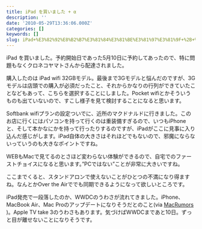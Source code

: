 ```yaml
---
title: iPad を買いました + α
description: ''
date: '2010-05-29T13:36:06.000Z'
categories: []
keywords: []
slug: iPad+%E3%82%92%E8%B2%B7%E3%81%84%E3%81%BE%E3%81%97%E3%81%9F+%2B+%CE%B1
---
```

iPad を買いました。予約開始日であった5月10日に予約してあったので、特に問題もなくクロネコヤマトさんから配達されました。

購入したのは iPad wifi 32GBモデル。最後まで3Gモデルと悩んだのですが、3Gモデルは店頭での購入が必須だったこと、それからかなりの行列ができていたことなどもあって、こちらを選択することにしました。Pocket wifiとかそういうものも出ていないので、すこし様子を見て検討することになると思います。

Softbank wifiプランの設定ついでに、近所のマクドナルドに行きました。このお店に行くにはパソコンを持って行くのは重装備すぎるので、いつもiPhoneと、そして本かなにかを持って行ったりするのですが、iPadがここに見事に入り込んだ感じがします。iPad自体の大きさはそれほどでもないので、邪魔にならないっていうのも大きなポイントですね。

WEBもMacで見てるのとさほど変わらない体験ができるので、自宅でのファーストチョイスになると思います。”PCではない”ことが非常に大きいですね。

ここまでくると、スタンドアロンで使えないことがひとつの不満になり得ますね。なんとかOver the Airででも同期できるようになって欲しいところです。

iPad発売で一段落したのか、WWDCのうわさが流れてきました。iPhone、MacBook Air、Mac Proのアップデートになりそうだとのこと(via [MacRumors](http://www.macrumors.com/2010/05/28/analyst-speculates-on-mac-pro-and-macbook-air-updates-itunes-com-at-wwdc/) )。Apple TV take 3のうわさもあります。気づけばWWDCまであと10日。ずっと目が離せないことになりそうです。